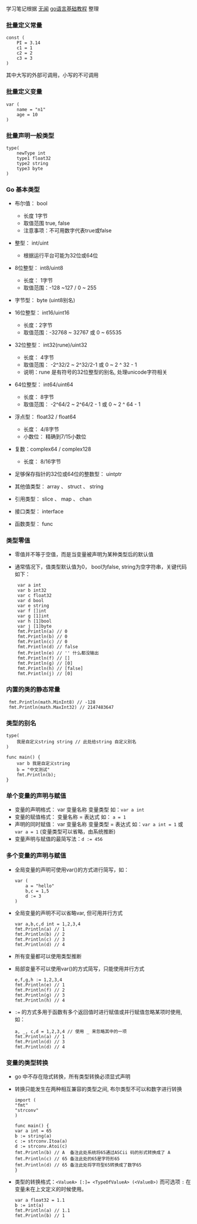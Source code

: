 学习笔记根据 [无闻](https://github.com/Unknwon) [go语言基础教程](https://github.com/Unknwon/go-fundamental-programming) 整理

### __批量定义常量__

```golang
const (
    PI = 3.14
    c1 = 1
    c2 = 2
    c3 = 3
)
```

其中大写的外部可调用，小写的不可调用

### __批量定义变量__

```golang
var (
    name = "n1"
    age = 10
)
```

### __批量声明一般类型__

```golang
type(
    newType int
    type1 float32
    type2 string
    type3 byte
)
```

### __Go 基本类型__

- 布尔值： bool
    * 长度 1字节
    * 取值范围 true, false
    * 注意事项：不可用数字代表true或false

- 整型： int/uint
    * 根据运行平台可能为32位或64位

- 8位整型： int8/uint8
    * 长度： 1字节
    * 取值范围：-128 ~127 / 0 ~ 255

-  字节型： byte (uint8别名)

- 16位整型： int16/uint16
    * 长度：2字节
    * 取值范围：-32768 ~ 32767 或 0 ~ 65535

- 32位整型： int32(rune)/uint32
    * 长度： 4字节
    * 取值范围： -2^32/2 ~ 2^32/2-1 或 0 ~ 2 ^ 32 - 1
    * 说明：rune 是有符号的32位整型的别名, 处理unicode字符相关

- 64位整型： int64/uint64
    * 长度： 8字节
    * 取值范围： -2^64/2 ~ 2^64/2 - 1 或 0 ~ 2 ^ 64 - 1

- 浮点型： float32 / float64
    * 长度： 4/8字节
    * 小数位： 精确到7/15小数位

- 复数：complex64 / complex128
    * 长度： 8/16字节

- 足够保存指针的32位或64位的整数型：  uintptr

- 其他值类型： array 、 struct 、 string

- 引用类型： slice 、 map 、 chan

- 接口类型： interface

- 函数类型： func

### __类型零值__

- 零值并不等于空值，而是当变量被声明为某种类型后的默认值

- 通常情况下，值类型默认值为0， bool为false, string为空字符串，关键代码如下：
  ```golang
   var a int
   var b int32
   var c float32
   var d bool
   var e string
   var f []int
   var g [1]int
   var h [1]bool
   var j [1]byte
   fmt.Println(a) // 0
   fmt.Println(b) // 0
   fmt.Println(c) // 0
   fmt.Println(d) // false
   fmt.Println(e) // '' 什么都没输出
   fmt.Println(f) // []
   fmt.Println(g) // [0]
   fmt.Println(h) // [false]
   fmt.Println(j) // [0]

  ```

### __内置的类的静态常量__

```golang
 fmt.Println(math.MinInt8) // -128
 fmt.Println(math.MaxInt32) // 2147483647
```

### __类型的别名__

```golang
type(
    我是自定义string string // 此处给string 自定义别名
)

func main() {
    var b 我是自定义string
    b = "中文测试"
    fmt.Println(b);
}

```

### __单个变量的声明与赋值__

- 变量的声明格式： var 变量名称 变量类型 如：`var a int`
- 变量的赋值格式： 变量名称 = 表达式 如： `a = 1`
- 声明的同时赋值： var 变量名称 变量类型 = 表达式 如：`var a int = 1` 或 `var a = 1` (变量类型可以省略，由系统推断)
- 变量声明与赋值的最简写法：`d := 456`

### __多个变量的声明与赋值__

- 全局变量的声明可使用var()的方式进行简写，如：
    ```golang
    var (
        a = "hello"
        b,c = 1,5
        d := 3
    )
    ```

- 全局变量的声明不可以省略var, 但可用并行方式
    ```golang
    var a,b,c,d int = 1,2,3,4
    fmt.Println(a) // 1
    fmt.Println(b) // 2
    fmt.Println(c) // 3
    fmt.Println(d) // 4
    ```
- 所有变量都可以使用类型推断

- 局部变量不可以使用var()的方式简写，只能使用并行方式
    ```golang
    e,f,g,h := 1,2,3,4
    fmt.Println(e) // 1
    fmt.Println(f) // 2
    fmt.Println(g) // 3
    fmt.Println(h) // 4
    ```

- `:=` 的方式多用于函数有多个返回值时进行赋值或并行赋值忽略某项时使用,如：
    ```golang
    a, _, c,d = 1,2,3,4 // 使用 _ 来忽略其中的一项
    fmt.Println(a) // 1
    fmt.Println(d) // 3
    fmt.Println(d) // 4
    ```

### __变量的类型转换__

-  go 中不存在隐式转换，所有类型转换必须显式声明

- 转换只能发生在两种相互兼容的类型之间, 布尔类型不可以和数字进行转换
    ```golang
    import (
    "fmt"
    "strconv"
    )

    func main() {
    var a int = 65
    b := string(a)
    c := strconv.Itoa(a)
    d := strconv.Atoi(c)
    fmt.Println(b) // A  备注此处系统将65通过ASCii 码的形式转换成了 A
    fmt.Println(c) // 65 备注此处的65是字符形65
    fmt.Println(d) // 65 备注此处将字符型65转换成了数字65
    }
    ```

- 类型的转换格式：`<ValueA> [:]= <TypeOfValueA> (<ValueB>)` 而可选项 `:` 在变量未在上文定义的时候使用。
    ```golang
    var a float32 = 1.1
    b := int(a)
    fmt.Println(a) // 1.1
    fmt.Println(b) // 1
    ```